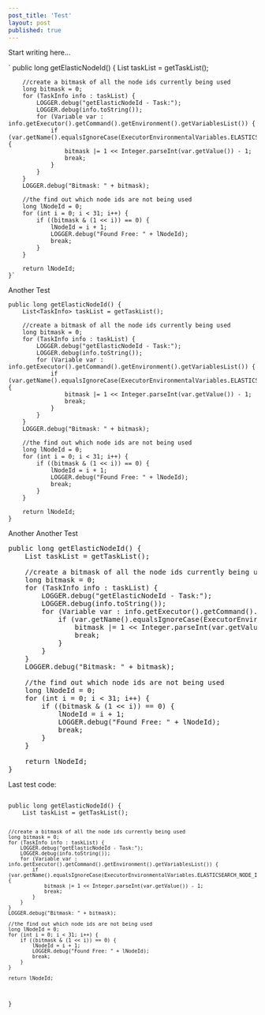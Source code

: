 ```yaml
---
post_title: 'Test'
layout: post
published: true
---
```

Start writing here...

`    public long getElasticNodeId() {
        List<TaskInfo> taskList = getTaskList();

        //create a bitmask of all the node ids currently being used
        long bitmask = 0;
        for (TaskInfo info : taskList) {
            LOGGER.debug("getElasticNodeId - Task:");
            LOGGER.debug(info.toString());
            for (Variable var : info.getExecutor().getCommand().getEnvironment().getVariablesList()) {
                if (var.getName().equalsIgnoreCase(ExecutorEnvironmentalVariables.ELASTICSEARCH_NODE_ID)) {
                    bitmask |= 1 << Integer.parseInt(var.getValue()) - 1;
                    break;
                }
            }
        }
        LOGGER.debug("Bitmask: " + bitmask);

        //the find out which node ids are not being used
        long lNodeId = 0;
        for (int i = 0; i < 31; i++) {
            if ((bitmask & (1 << i)) == 0) {
                lNodeId = i + 1;
                LOGGER.debug("Found Free: " + lNodeId);
                break;
            }
        }

        return lNodeId;
    }`

Another Test
```
public long getElasticNodeId() {
    List<TaskInfo> taskList = getTaskList();

    //create a bitmask of all the node ids currently being used
    long bitmask = 0;
    for (TaskInfo info : taskList) {
        LOGGER.debug("getElasticNodeId - Task:");
        LOGGER.debug(info.toString());
        for (Variable var : info.getExecutor().getCommand().getEnvironment().getVariablesList()) {
            if (var.getName().equalsIgnoreCase(ExecutorEnvironmentalVariables.ELASTICSEARCH_NODE_ID)) {
                bitmask |= 1 << Integer.parseInt(var.getValue()) - 1;
                break;
            }
        }
    }
    LOGGER.debug("Bitmask: " + bitmask);

    //the find out which node ids are not being used
    long lNodeId = 0;
    for (int i = 0; i < 31; i++) {
        if ((bitmask & (1 << i)) == 0) {
            lNodeId = i + 1;
            LOGGER.debug("Found Free: " + lNodeId);
            break;
        }
    }

    return lNodeId;
}
```

Another Another Test

<pre>
public long getElasticNodeId() {
    List<TaskInfo> taskList = getTaskList();

    //create a bitmask of all the node ids currently being used
    long bitmask = 0;
    for (TaskInfo info : taskList) {
        LOGGER.debug("getElasticNodeId - Task:");
        LOGGER.debug(info.toString());
        for (Variable var : info.getExecutor().getCommand().getEnvironment().getVariablesList()) {
            if (var.getName().equalsIgnoreCase(ExecutorEnvironmentalVariables.ELASTICSEARCH_NODE_ID)) {
                bitmask |= 1 << Integer.parseInt(var.getValue()) - 1;
                break;
            }
        }
    }
    LOGGER.debug("Bitmask: " + bitmask);

    //the find out which node ids are not being used
    long lNodeId = 0;
    for (int i = 0; i < 31; i++) {
        if ((bitmask & (1 << i)) == 0) {
            lNodeId = i + 1;
            LOGGER.debug("Found Free: " + lNodeId);
            break;
        }
    }

    return lNodeId;
}
</pre>


Last test code:

<code>
public long getElasticNodeId() {
    List<TaskInfo> taskList = getTaskList();

    //create a bitmask of all the node ids currently being used
    long bitmask = 0;
    for (TaskInfo info : taskList) {
        LOGGER.debug("getElasticNodeId - Task:");
        LOGGER.debug(info.toString());
        for (Variable var : info.getExecutor().getCommand().getEnvironment().getVariablesList()) {
            if (var.getName().equalsIgnoreCase(ExecutorEnvironmentalVariables.ELASTICSEARCH_NODE_ID)) {
                bitmask |= 1 << Integer.parseInt(var.getValue()) - 1;
                break;
            }
        }
    }
    LOGGER.debug("Bitmask: " + bitmask);

    //the find out which node ids are not being used
    long lNodeId = 0;
    for (int i = 0; i < 31; i++) {
        if ((bitmask & (1 << i)) == 0) {
            lNodeId = i + 1;
            LOGGER.debug("Found Free: " + lNodeId);
            break;
        }
    }

    return lNodeId;
}
</code>
